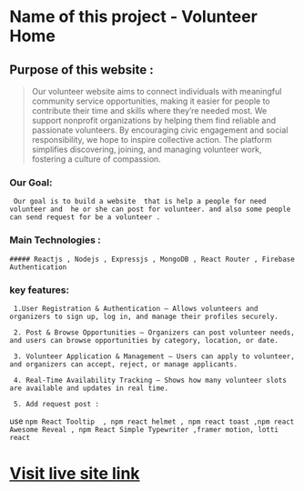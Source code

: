 
# Name of this project - **Volunteer Home**

## Purpose of this website : 
   > Our volunteer website aims to connect individuals with meaningful community service opportunities, making it easier for people to contribute their time and skills where they’re needed most. We support nonprofit organizations by helping them find reliable and passionate volunteers. By encouraging civic engagement and social responsibility, we hope to inspire collective action. The platform simplifies discovering, joining, and managing volunteer work, fostering a culture of compassion.

### Our Goal:
     Our goal is to build a website  that is help a people for need volunteer and  he or she can post for volunteer. and also some people can send request for be a volunteer .
   
### Main Technologies :
    ##### Reactjs , Nodejs , Expressjs , MongoDB , React Router , Firebase  Authentication  


### key features:
     1.User Registration & Authentication – Allows volunteers and organizers to sign up, log in, and manage their profiles securely.

     2. Post & Browse Opportunities – Organizers can post volunteer needs, and users can browse opportunities by category, location, or date.

     3. Volunteer Application & Management – Users can apply to volunteer, and organizers can accept, reject, or manage applicants.

     4. Real-Time Availability Tracking – Shows how many volunteer slots are available and updates in real time. 
     
     5. Add request post : 


use `npm React Tooltip  , npm react helmet , npm react toast ,npm react Awesome Reveal , npm React Simple Typewriter ,framer motion, lotti react  `


# [Visit live site link](  https://volunteer-management-web.netlify.app/   )
